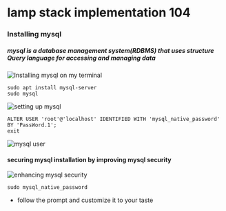 # lamp stack implementation 104
### Installing mysql


##### mysql is a database management system(RDBMS) that uses structure Query language	for accessing and managing data
![Installing mysql on my terminal](https://github.com/user-attachments/assets/9d329573-05d3-4fbe-9b71-1b1a803cf79c)

```
sudo apt install mysql-server
sudo mysql
```
![setting up mysql](https://github.com/user-attachments/assets/d8c05391-543a-4605-8d36-8c6b94e24099)



```
ALTER USER 'root'@'localhost' IDENTIFIED WITH 'mysql_native_password' BY 'PassWord.1';
exit
```
![mysql user](https://github.com/user-attachments/assets/00797786-5815-49d3-91ab-eba401e96e58)



#### securing mysql installation by improving mysql security

![enhancing mysql security](https://github.com/user-attachments/assets/459ff3ff-6e02-4ffb-9dcc-da17614fcee2)


```
sudo mysql_native_password
```
* follow the prompt and customize it to your taste
